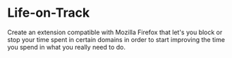 # Life-on-Track
Create an extension compatible with Mozilla Firefox that let's you block or stop your time spent in certain domains in order to start improving the time you spend in what you really need to do.
